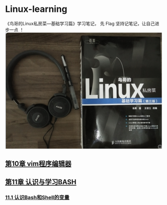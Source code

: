 
# Linux-learning
《鸟哥的Linux私房菜—基础学习篇》学习笔记， 先 Flag 坚持记笔记，让自己进步一点 ！ 
![book](https://github.com/Letitmiss/Linux-learning/blob/master/image/learn_linux.png)


## [第10章 vim程序编辑器](https://github.com/Letitmiss/Linux-learning/blob/master/blog/10.vim.md)
## [第11章 认识与学习BASH](https://github.com/Letitmiss/Linux-learning/blob/master/blog/11.bash.md)
### [11.1 认识Bash和Shell的变量](https://github.com/Letitmiss/Linux-learning/blob/master/blog/11.bash.md)
